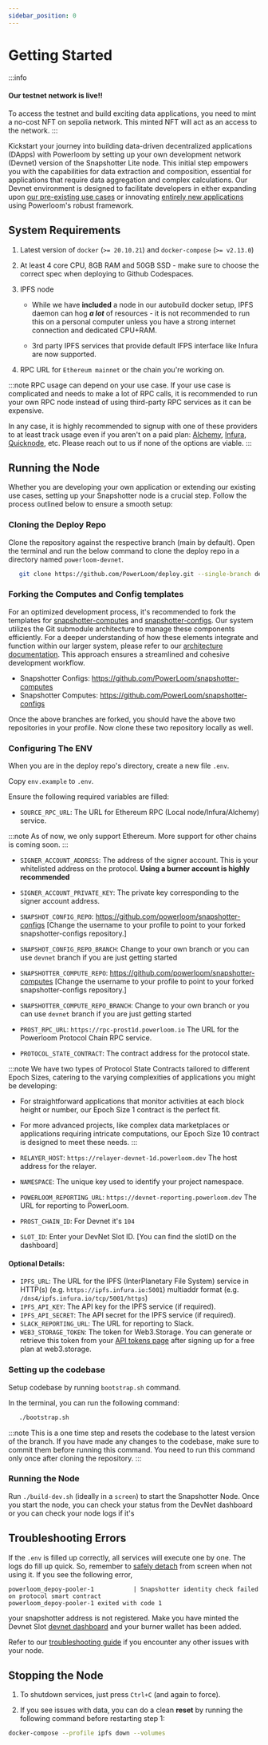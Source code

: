 ```yaml
---
sidebar_position: 0
---
```


# Getting Started


:::info
#### Our testnet network is live!! 
To access the testnet and build exciting data applications, you need to mint a no-cost NFT on sepolia network. This minted NFT will act as an access to the network. 
:::

Kickstart your journey into building data-driven decentralized applications (DApps) with Powerloom by setting up your own development network (Devnet) version of the Snapshotter Lite node. This initial step empowers you with the capabilities for data extraction and composition, essential for applications that require data aggregation and complex calculations. Our Devnet environment is designed to facilitate developers in either expanding upon [our pre-existing use cases](../use-cases/existing-implementations/) or innovating [entirely new applications](../use-cases/building-new-usecase/) using Powerloom's robust framework.

## System Requirements

1. Latest version of `docker` (`>= 20.10.21`) and `docker-compose` (`>= v2.13.0`)

2. At least 4 core CPU, 8GB RAM and 50GB SSD - make sure to choose the correct spec when deploying to Github Codespaces.

3. IPFS node
    - While we have __included__ a node in our autobuild docker setup, IPFS daemon can hog __*a lot*__ of resources - it is not recommended to run this on a personal computer unless you have a strong internet connection and dedicated CPU+RAM.
  
    - 3rd party IPFS services that provide default IFPS interface like Infura are now supported.

4. RPC URL for `Ethereum mainnet` or the chain you're working on. 

:::note 
RPC usage can depend on your use case. If your use case is complicated and needs to make a lot of RPC calls, it is recommended to run your own RPC node instead of using third-party RPC services as it can be expensive.

In any case, it is highly recommended to signup with one of these providers to at least track usage even if you aren't on a paid plan: [Alchemy](https://alchemy.com/?r=15ce6db6d0a109d5), [Infura](https://infura.io), [Quicknode](https://www.quicknode.com?tap_a=67226-09396e&tap_s=3491854-f4a458), etc. Please reach out to us if none of the options are viable.
:::


## Running the Node
Whether you are developing your own application or extending our existing use cases, setting up your Snapshotter node is a crucial step. Follow the process outlined below to ensure a smooth setup:

### Cloning the Deploy Repo

Clone the repository against the respective branch (main by default). Open the terminal and run the below command to clone the deploy repo in a directory named `powerloom-devnet`. 

 ```bash
    git clone https://github.com/PowerLoom/deploy.git --single-branch devnet --branch main && cd powerloom-devnet
```

### Forking the Computes and Config templates

For an optimized development process, it's recommended to fork the templates for [snapshotter-computes](https://github.com/PowerLoom/snapshotter-computes) and [snapshotter-configs](https://github.com/PowerLoom/snapshotter-configs/). Our system utilizes the Git submodule architecture to manage these components efficiently. For a deeper understanding of how these elements integrate and function within our larger system, please refer to our [architecture documentation](../architecture.md). This approach ensures a streamlined and cohesive development workflow.

   - Snapshotter Configs: https://github.com/PowerLoom/snapshotter-computes
   - Snapshotter Computes: https://github.com/PowerLoom/snapshotter-configs 

   Once the above branches are forked, you should have the above two repositories in your profile. Now clone these two repository locally as well. 


### Configuring The ENV

When you are in the deploy repo's directory, create a new file `.env`.

Copy `env.example` to `.env`.

Ensure the following required variables are filled:

- `SOURCE_RPC_URL`: The URL for Ethereum RPC (Local node/Infura/Alchemy) service.

:::note
As of now, we only support Ethereum. More support for other chains is coming soon. 
:::

- `SIGNER_ACCOUNT_ADDRESS`: The address of the signer account. This is your whitelisted address on the protocol. **Using a burner account is highly recommended**

- `SIGNER_ACCOUNT_PRIVATE_KEY`: The private key corresponding to the signer account address.
- `SNAPSHOT_CONFIG_REPO`: https://github.com/powerloom/snapshotter-configs [Change the username to your profile to point to your forked snapshotter-configs repository.]
- `SNAPSHOT_CONFIG_REPO_BRANCH`: Change to your own branch or you can use `devnet` branch if you are just getting started
- `SNAPSHOTTER_COMPUTE_REPO`:  https://github.com/powerloom/snapshotter-computes [Change the username to your profile to point to your forked snapshotter-configs repository.]
- `SNAPSHOTTER_COMPUTE_REPO_BRANCH`: Change to your own branch or you can use `devnet` branch if you are just getting started
- `PROST_RPC_URL`: `https://rpc-prost1d.powerloom.io` The URL for the Powerloom Protocol Chain RPC service.
- `PROTOCOL_STATE_CONTRACT`: The contract address for the protocol state.

:::note
We have two types of Protocol State Contracts tailored to different Epoch Sizes, catering to the varying complexities of applications you might be developing:

- For straightforward applications that monitor activities at each block height or number, our Epoch Size 1 contract is the perfect fit.
- For more advanced projects, like complex data marketplaces or applications requiring intricate computations, our Epoch Size 10 contract is designed to meet these needs.
:::
  
- `RELAYER_HOST`: `https://relayer-devnet-1d.powerloom.dev` The host address for the relayer.
- `NAMESPACE`: The unique key used to identify your project namespace. 
- `POWERLOOM_REPORTING_URL`: `https://devnet-reporting.powerloom.dev` The URL for reporting to PowerLoom.
- `PROST_CHAIN_ID`: For Devnet it's `104`
- `SLOT_ID`: Enter your DevNet Slot ID. [You can find the slotID on the dashboard]

#### Optional Details: 

- `IPFS_URL`: The URL for the IPFS (InterPlanetary File System) service in HTTP(s) (e.g. `https://ipfs.infura.io:5001`) multiaddr format (e.g. `/dns4/ipfs.infura.io/tcp/5001/https`)
- `IPFS_API_KEY`: The API key for the IPFS service (if required).
- `IPFS_API_SECRET`: The API secret for the IPFS service (if required).
- `SLACK_REPORTING_URL`: The URL for reporting to Slack.
- `WEB3_STORAGE_TOKEN`: The token for Web3.Storage. You can generate or retrieve this token from your [API tokens page](https://web3.storage/tokens/?create=true) after signing up for a free plan at web3.storage.

### Setting up the codebase 

Setup codebase by running `bootstrap.sh` command.
   
In the terminal, you can run the following command:
   
```bash
   ./bootstrap.sh
```

:::note
This is a one time step and resets the codebase to the latest version of the branch. If you have made any changes to the codebase, make sure to commit them before running this command. You need to run this command only once after cloning the repository.
:::


### Running the Node 

Run  `./build-dev.sh` (ideally in a `screen`) to start the Snapshotter Node. Once you start the node, you can check your status from the DevNet dashboard or you can check your node logs if it's 


## Troubleshooting Errors

If the `.env` is filled up correctly, all services will execute one by one. The logs do fill up quick. So, remember to [safely detach](https://linuxize.com/post/how-to-use-linux-screen/) from screen when not using it. If you see the following error, 
    
    powerloom_depoy-pooler-1           | Snapshotter identity check failed on protocol smart contract
    powerloom_depoy-pooler-1 exited with code 1
    
your snapshotter address is not registered. Make you have minted the Devnet Slot [devnet dashboard](https://mint-devnet.powerloom.network) and your burner wallet has been added. 

Refer to our [troubleshooting guide](./troubleshooting.md) if you encounter any other issues with your node.

## Stopping the Node
1. To shutdown services, just press `Ctrl+C` (and again to force).

2. If you see issues with data, you can do a clean **reset** by running the following command before restarting step 1:

```bash
docker-compose --profile ipfs down --volumes
```
